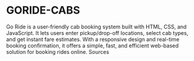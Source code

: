 # GORIDE-CABS
Go Ride is a user-friendly cab booking system built with HTML, CSS, and JavaScript. It lets users enter pickup/drop-off locations, select cab types, and get instant fare estimates. With a responsive design and real-time booking confirmation, it offers a simple, fast, and efficient web-based solution for booking rides online.  Sources
